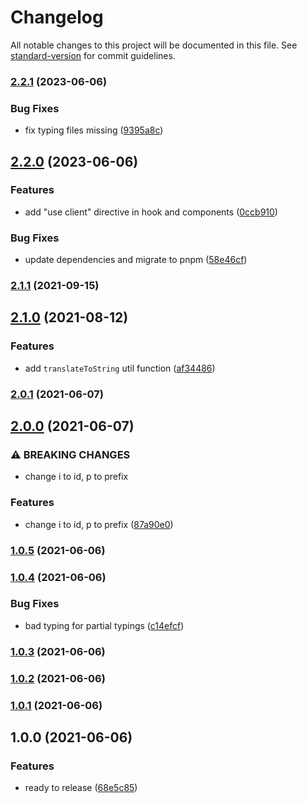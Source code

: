 # Changelog

All notable changes to this project will be documented in this file. See [standard-version](https://github.com/conventional-changelog/standard-version) for commit guidelines.

### [2.2.1](https://github.com/ddadaal/react-typed-i18n/compare/v2.2.0...v2.2.1) (2023-06-06)


### Bug Fixes

* fix typing files missing ([9395a8c](https://github.com/ddadaal/react-typed-i18n/commit/9395a8c2938dd2d1d2f0ab6d2c8f0883a6f96d0a))

## [2.2.0](https://github.com/ddadaal/react-typed-i18n/compare/v2.1.1...v2.2.0) (2023-06-06)


### Features

* add "use client" directive in hook and components ([0ccb910](https://github.com/ddadaal/react-typed-i18n/commit/0ccb910c3a06c88487f6ba956bede665e5a15eb6))


### Bug Fixes

* update dependencies and migrate to pnpm ([58e46cf](https://github.com/ddadaal/react-typed-i18n/commit/58e46cfa9fc344d21b216f648f9a9dbb0a0e8cb0))

### [2.1.1](https://github.com/ddadaal/react-typed-i18n/compare/v2.1.0...v2.1.1) (2021-09-15)

## [2.1.0](https://github.com/ddadaal/react-typed-i18n/compare/v2.0.1...v2.1.0) (2021-08-12)


### Features

* add `translateToString` util function ([af34486](https://github.com/ddadaal/react-typed-i18n/commit/af34486abc16f0e853cc18e54219464158f20311))

### [2.0.1](https://github.com/ddadaal/react-typed-i18n/compare/v2.0.0...v2.0.1) (2021-06-07)

## [2.0.0](https://github.com/ddadaal/react-typed-i18n/compare/v1.0.5...v2.0.0) (2021-06-07)


### ⚠ BREAKING CHANGES

*  change i to id, p to prefix

### Features

*  change i to id, p to prefix ([87a90e0](https://github.com/ddadaal/react-typed-i18n/commit/87a90e000981481286e702a495f3e3cbb4d75048))

### [1.0.5](https://github.com/ddadaal/react-typed-i18n/compare/v1.0.4...v1.0.5) (2021-06-06)

### [1.0.4](https://github.com/ddadaal/react-typed-i18n/compare/v1.0.3...v1.0.4) (2021-06-06)


### Bug Fixes

* bad typing for partial typings ([c14efcf](https://github.com/ddadaal/react-typed-i18n/commit/c14efcfc2fbfe4015b5716ea62baed9a906539e6))

### [1.0.3](https://github.com/ddadaal/react-typed-i18n/compare/v1.0.2...v1.0.3) (2021-06-06)

### [1.0.2](https://github.com/ddadaal/react-typed-i18n/compare/v1.0.1...v1.0.2) (2021-06-06)

### [1.0.1](https://github.com/ddadaal/react-typed-i18n/compare/v1.0.0...v1.0.1) (2021-06-06)

## 1.0.0 (2021-06-06)


### Features

* ready to release ([68e5c85](https://github.com/ddadaal/react-typed-i18n/commit/68e5c85b57a441a807b71bd62f2dbb18a6ede7c2))
